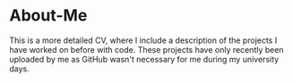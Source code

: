 # About-Me
This is a more detailed CV, where I include a description of the projects I have worked on before with code. These projects have only recently been uploaded by me as GitHub wasn't necessary for me during my university days.
